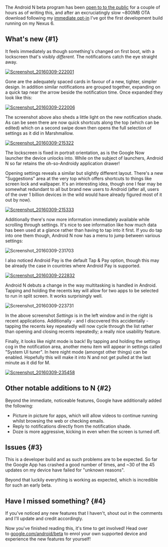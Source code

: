 <!---
title: "Android N: First look & hands-on"
date: "2016-03-09"
categories:
  - "mobile"
  - "reviews"
tags:
  - "android"
  - "android-n"
  - "beta"
  - "n"
--->

The Android N beta program has been [open to to the public](https://www.google.com/android/beta) for a couple of hours as of writing this, and after an excruciatingly slow ~800MB OTA download following my [immediate opt-in](https://plus.google.com/+JasonBaytonX/posts/74p36M2qodK) I've got the first development build running on my Nexus 6.

## What's new {#1}

It feels immediately as though something's changed on first boot, with a lockscreen that's visibly _different._ The notifications catch the eye straight away.

[![Screenshot_20160309-222001](/wp-content/uploads/2016/03/Screenshot_20160309-222001-844x1500.png)](/?attachment_id=2609)

Gone are the adequately spaced cards in favour of a new, tighter, simpler design. In addition similar notifications are grouped together, expanding on a quick tap near the arrow beside the notification time. Once expanded they look like this:

[![Screenshot_20160309-222006](/wp-content/uploads/2016/03/Screenshot_20160309-222006-844x1500.png)](/?attachment_id=2608)

The screenshot above also sheds a little light on the new notification shade. As can be seen there are now quick shortcuts along the top (which can be edited) which on a second swipe down then opens the full selection of settings as it did in Marshmallow.

[![Screenshot_20160309-215322](/wp-content/uploads/2016/03/Screenshot_20160309-215322-844x1500.png)](/?attachment_id=2612)

The lockscreen is fixed in portrait orientation, as is the Google Now launcher the device unlocks into. While on the subject of launchers, Android N so far retains the oh-so-Androidy application drawer!

Opening settings reveals a similar but slightly different layout. There's a new "Suggestions" area at the very top which offers shortcuts to things like screen lock and wallpaper. It's an interesting idea, though one I fear may be somewhat redundant to all but brand new users to Android (after all, users of the over 1 billion devices in the wild would have already figured most of it out by now).

[![Screenshot_20160309-215333](/wp-content/uploads/2016/03/Screenshot_20160309-215333-844x1500.png)](/?attachment_id=2611)

Additionally there's now more information immediately available while scrolling through settings. It's nice to see information like how much data has been used at a glance rather than having to tap into it first. If you do tap into one them though, Android N now has a menu to jump between various settings:

![Screenshot_20160309-231703](/wp-content/uploads/2016/03/Screenshot_20160309-231703-844x1500.png)

I also noticed Android Pay is the default Tap & Pay option, though this may be already the case in countries where Android Pay is supported.

[![Screenshot_20160309-222832](/wp-content/uploads/2016/03/Screenshot_20160309-222832-844x1500.png)](/?attachment_id=2604)

Android N debuts a change in the way multitasking is handled in Android. Tapping and holding the recents key will allow for two apps to be selected to run in split screen. It works surprisingly well.

![Screenshot_20160309-223731](/wp-content/uploads/2016/03/Screenshot_20160309-223731-1500x844.png)

In the above screenshot _Settings_ is in the left window and in the right is recent applications. Additionally - and I discovered this accidentally - tapping the recents key repeatedly will now cycle through the list rather than opening and closing recents repeatedly; a really nice usability feature.

Finally, it looks like night mode is back! By tapping and holding the settings cog in the notification area, another menu item will appear in settings called "System UI tuner". In here night mode (amongst other things) can be enabled. Hopefully this will make it into N and not get pulled at the last minute as it did for M.

[![Screenshot_20160309-235458](/wp-content/uploads/2016/03/Screenshot_20160309-235458-844x1500.png)](/2016/03/android-n-first-look-hands-on/screenshot_20160309-235458/)

## Other notable additions to N {#2}

Beyond the immediate, noticeable features, Google have additionally added the following:

- Picture in picture for apps, which will allow videos to continue running whilst browsing the web or checking emails.
- Reply to notifications directly from the notification shade.
- Doze is more aggressive, kicking in even when the screen is turned off.

## Issues {#3}

This is a developer build and as such problems are to be expected. So far the Google App has crashed a good number of times, and ~30 of the 45 updates on my device have failed for "unknown reasons".

Beyond that luckily everything is working as expected, which is incredible for such an early beta.

## Have I missed something? {#4}

If you've noticed any new features that I haven't, shout out in the comments and I'll update and credit accordingly.

Now you've finished reading this, it's time to get involved! Head over to [google.com/android/beta](https://www.google.com/android/beta) to enrol your own supported device and experience the new features for yourself!
